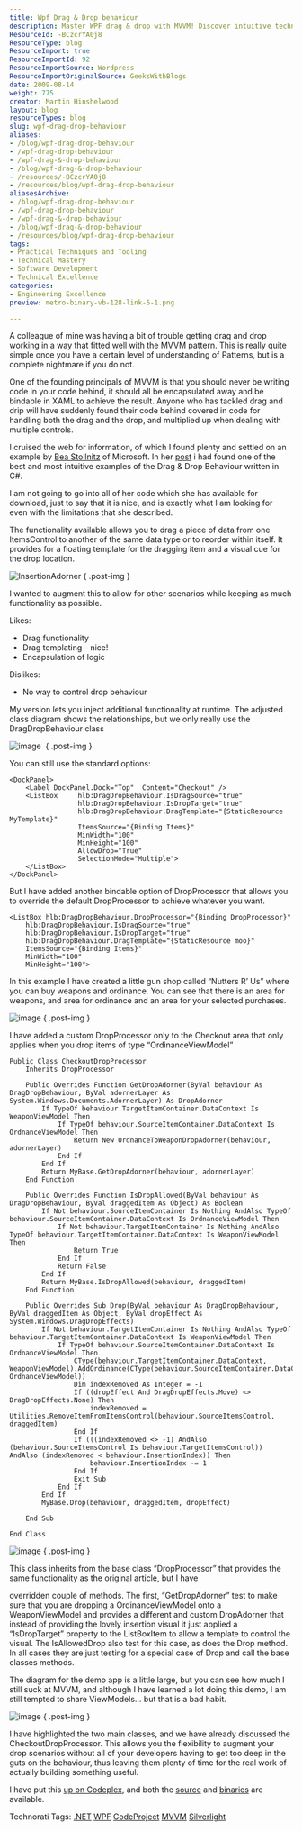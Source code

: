 ```yaml
---
title: Wpf Drag & Drop behaviour
description: Master WPF drag & drop with MVVM! Discover intuitive techniques and custom solutions to enhance your applications. Perfect for developers seeking efficiency.
ResourceId: -BCzcrYA0j8
ResourceType: blog
ResourceImport: true
ResourceImportId: 92
ResourceImportSource: Wordpress
ResourceImportOriginalSource: GeeksWithBlogs
date: 2009-08-14
weight: 775
creator: Martin Hinshelwood
layout: blog
resourceTypes: blog
slug: wpf-drag-drop-behaviour
aliases:
- /blog/wpf-drag-drop-behaviour
- /wpf-drag-drop-behaviour
- /wpf-drag-&-drop-behaviour
- /blog/wpf-drag-&-drop-behaviour
- /resources/-BCzcrYA0j8
- /resources/blog/wpf-drag-drop-behaviour
aliasesArchive:
- /blog/wpf-drag-drop-behaviour
- /wpf-drag-drop-behaviour
- /wpf-drag-&-drop-behaviour
- /blog/wpf-drag-&-drop-behaviour
- /resources/blog/wpf-drag-drop-behaviour
tags:
- Practical Techniques and Tooling
- Technical Mastery
- Software Development
- Technical Excellence
categories:
- Engineering Excellence
preview: metro-binary-vb-128-link-5-1.png

---
```

A colleague of mine was having a bit of trouble getting drag and drop working in a way that fitted well with the MVVM pattern. This is really quite simple once you have a certain level of understanding of Patterns, but is a complete nightmare if you do not.

One of the founding principals of MVVM is that you should never be writing code in your code behind, it should all be encapsulated away and be bindable in XAML to achieve the result. Anyone who has tackled drag and drip will have suddenly found their code behind covered in code for handling both the drag and the drop, and multiplied up when dealing with multiple controls.

I cruised the web for information, of which I found plenty and settled on an example by [Bea Stollnitz](http://www.beacosta.com "Bea Stollnitz on Silverlight and WPF") of Microsoft. In her [post](http://www.beacosta.com/blog/?p=53 "How can I drag and drop items between data bound ItemsControls?") i had found one of the best and most intuitive examples of the Drag & Drop Behaviour written in C#.

I am not going to go into all of her code which she has available for download, just to say that it is nice, and is exactly what I am looking for even with the limitations that she described.

The functionality available allows you to drag a piece of data from one ItemsControl to another of the same data type or to reorder within itself. It provides for a floating template for the dragging item and a visual cue for the drop location.

![InsertionAdorner](images/WpfDragDropbehaviour_E187-InsertionAdorner_3-4-6.png)
{ .post-img }

I wanted to augment this to allow for other scenarios while keeping as much functionality as possible.

Likes:

- Drag functionality
- Drag templating – nice!
- Encapsulation of logic

Dislikes:

- No way to control drop behaviour

My version lets you inject additional functionality at runtime. The adjusted class diagram shows the relationships, but we only really use the DragDropBehaviour class

![image](images/WpfDragDropbehaviour_E187-image_8-3-5.png) 
{ .post-img }

You can still use the standard options:

```
<DockPanel>
    <Label DockPanel.Dock="Top"  Content="Checkout" />
    <ListBox     hlb:DragDropBehaviour.IsDragSource="true"
                 hlb:DragDropBehaviour.IsDropTarget="true"
                 hlb:DragDropBehaviour.DragTemplate="{StaticResource MyTemplate}"
                 ItemsSource="{Binding Items}"
                 MinWidth="100"
                 MinHeight="100"
                 AllowDrop="True"
                 SelectionMode="Multiple">
    </ListBox>
</DockPanel>
```

But I have added another bindable option of DropProcessor that allows you to override the default DropProcessor to achieve whatever you want.

```
<ListBox hlb:DragDropBehaviour.DropProcessor="{Binding DropProcessor}"
    hlb:DragDropBehaviour.IsDragSource="true"
    hlb:DragDropBehaviour.IsDropTarget="true"
    hlb:DragDropBehaviour.DragTemplate="{StaticResource moo}"
    ItemsSource="{Binding Items}"
    MinWidth="100"
    MinHeight="100">
```

In this example I have created a little gun shop called “Nutters R’ Us” where you can buy weapons and ordinance. You can see that there is an area for weapons, and area for ordinance and an area for your selected purchases.

![image](images/WpfDragDropbehaviour_E187-image_7-2-4.png)
{ .post-img }

I have added a custom DropProcessor only to the Checkout area that only applies when you drop items of type “OrdinanceViewModel”

```
Public Class CheckoutDropProcessor
    Inherits DropProcessor

    Public Overrides Function GetDropAdorner(ByVal behaviour As DragDropBehaviour, ByVal adornerLayer As System.Windows.Documents.AdornerLayer) As DropAdorner
        If TypeOf behaviour.TargetItemContainer.DataContext Is WeaponViewModel Then
            If TypeOf behaviour.SourceItemContainer.DataContext Is OrdnanceViewModel Then
                Return New OrdnanceToWeaponDropAdorner(behaviour, adornerLayer)
            End If
        End If
        Return MyBase.GetDropAdorner(behaviour, adornerLayer)
    End Function

    Public Overrides Function IsDropAllowed(ByVal behaviour As DragDropBehaviour, ByVal draggedItem As Object) As Boolean
        If Not behaviour.SourceItemContainer Is Nothing AndAlso TypeOf behaviour.SourceItemContainer.DataContext Is OrdnanceViewModel Then
            If Not behaviour.TargetItemContainer Is Nothing AndAlso TypeOf behaviour.TargetItemContainer.DataContext Is WeaponViewModel Then
                Return True
            End If
            Return False
        End If
        Return MyBase.IsDropAllowed(behaviour, draggedItem)
    End Function

    Public Overrides Sub Drop(ByVal behaviour As DragDropBehaviour, ByVal draggedItem As Object, ByVal dropEffect As System.Windows.DragDropEffects)
        If Not behaviour.TargetItemContainer Is Nothing AndAlso TypeOf behaviour.TargetItemContainer.DataContext Is WeaponViewModel Then
            If TypeOf behaviour.SourceItemContainer.DataContext Is OrdnanceViewModel Then
                CType(behaviour.TargetItemContainer.DataContext, WeaponViewModel).AddOrdinance(CType(behaviour.SourceItemContainer.DataContext, OrdnanceViewModel))
                Dim indexRemoved As Integer = -1
                If ((dropEffect And DragDropEffects.Move) <> DragDropEffects.None) Then
                    indexRemoved = Utilities.RemoveItemFromItemsControl(behaviour.SourceItemsControl, draggedItem)
                End If
                If (((indexRemoved <> -1) AndAlso (behaviour.SourceItemsControl Is behaviour.TargetItemsControl)) AndAlso (indexRemoved < behaviour.InsertionIndex)) Then
                    behaviour.InsertionIndex -= 1
                End If
                Exit Sub
            End If
        End If
        MyBase.Drop(behaviour, draggedItem, dropEffect)

    End Sub

End Class
```

![image](images/WpfDragDropbehaviour_E187-image_11-1-3.png)
{ .post-img }

This class inherits from the base class “DropProcessor” that provides the same functionality as the original article, but I have

overridden couple of methods. The first, “GetDropAdorner” test to make sure that you are dropping a OrdinanceViewModel onto a WeaponViewModel and provides a different and custom DropAdorner that instead of providing the lovely insertion visual it just applied a “IsDropTarget” property to the ListBoxItem to allow a template to control the visual. The IsAllowedDrop also test for this case, as does the Drop method. In all cases they are just testing for a special case of Drop and call the base classes methods.

The diagram for the demo app is a little large, but you can see how much I still suck at MVVM, and although I have learned a lot doing this demo, I am still tempted to share ViewModels… but that is a bad habit.

![image](images/WpfDragDropbehaviour_E187-image_-6-2.png)
{ .post-img }

I have highlighted the two main classes, and we have already discussed the CheckoutDropProcessor. This allows you the flexibility to augment your drop scenarios without all of your developers having to get too deep in the guts on the behaviour, thus leaving them plenty of time for the real work of actually building something useful.

I have put this [up on Codeplex](http://hinshlabs.codeplex.com/Release/ProjectReleases.aspx?ReleaseId=31504), and both the [source](http://hinshlabs.codeplex.com/Release/ProjectReleases.aspx?ReleaseId=31504#DownloadId=79055) and [binaries](http://hinshlabs.codeplex.com/Release/ProjectReleases.aspx?ReleaseId=31504#DownloadId=79056) are available.

Technorati Tags: [.NET](http://technorati.com/tags/.NET) [WPF](http://technorati.com/tags/WPF) [CodeProject](http://technorati.com/tags/CodeProject) [MVVM](http://technorati.com/tags/MVVM) [Silverlight](http://technorati.com/tags/Silverlight)
